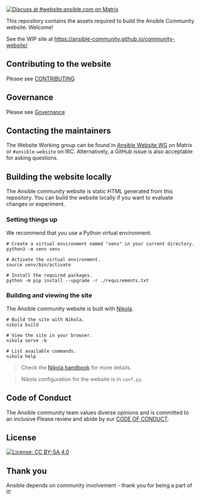 [![Discuss at #website:ansible.com on Matrix](https://img.shields.io/matrix/website:ansible.com.svg?server_fqdn=ansible-accounts.ems.host&label=Discuss%20at%20%23website:ansible.com&logo=matrix)](https://matrix.to/#/#website:ansible.com)

This repository contains the assets required to build the Ansible Community website. Welcome!

See the WIP site at https://ansible-community.github.io/community-website/

## Contributing to the website

Please see [CONTRIBUTING](CONTRIBUTING.md)

## Governance

Please see [Governance](CONTRIBUTING.md#Governance)

## Contacting the maintainers

The Website Working group can be found in [Ansible Website WG](https://matrix.to/#/#website:ansible.com) on Matrix
or ``#ansible-website`` on IRC. Alternatively, a GitHub issue is also acceptable for asking
questions.

## Building the website locally

The Ansible community website is static HTML generated from this repository.
You can build the website locally if you want to evaluate changes or experiment.

### Setting things up

We recommend that you use a Python virtual environment.

    # Create a virtual environment named "venv" in your current directory.
    python3 -m venv venv

    # Activate the virtual environment.
    source venv/bin/activate

    # Install the required packages.
    python -m pip install --upgrade -r ./requirements.txt

### Building and viewing the site

The Ansible community website is built with [Nikola](https://getnikola.com/).

    # Build the site with Nikola.
    nikola build

    # View the site in your browser.
    nikola serve -b

    # List available commands.
    nikola help

> Check the [Nikola handbook](https://getnikola.com/handbook.html) for more details.

> Nikola configuration for the website is in ``conf.py``.

## Code of Conduct

The Ansible community team values diverse opinions and is committed to an inclusive
Please review and abide by our [CODE OF CONDUCT](CODE_OF_CONDUCT.md).

## License

[![License: CC BY-SA 4.0](https://licensebuttons.net/l/by-sa/4.0/80x15.png)](https://creativecommons.org/licenses/by-sa/4.0/)

## Thank you

Ansible depends on community involvement - thank you for being a part of it!
